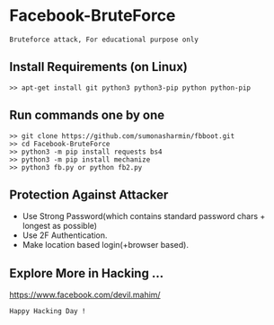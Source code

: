 # Facebook-BruteForce
```
Bruteforce attack, For educational purpose only
```


## Install Requirements (on Linux)
```
>> apt-get install git python3 python3-pip python python-pip
```

## Run commands one by one
```
>> git clone https://github.com/sumonasharmin/fbboot.git
>> cd Facebook-BruteForce
>> python3 -m pip install requests bs4
>> python3 -m pip install mechanize
>> python3 fb.py or python fb2.py
```


## Protection Against Attacker
* Use Strong Password(which contains standard password chars + longest as possible)
* Use 2F Authentication.
* Make location based login(+browser based).

## Explore More in Hacking ...
https://www.facebook.com/devil.mahim/

~~~
Happy Hacking Day !
~~~
